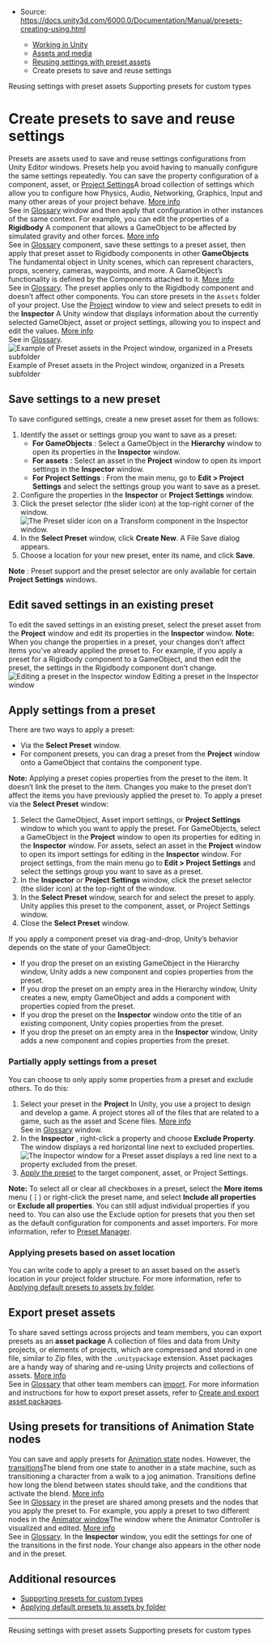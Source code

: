 * Source: https://docs.unity3d.com/6000.0/Documentation/Manual/presets-creating-using.html

  * [Working in Unity](https://docs.unity3d.com/6000.0/Documentation/Manual/working-in-unity.html)
  * [Assets and media](https://docs.unity3d.com/6000.0/Documentation/Manual/assets-and-media.html)
  * [Reusing settings with preset assets](https://docs.unity3d.com/6000.0/Documentation/Manual/Presets.html)
  * Create presets to save and reuse settings


[](https://docs.unity3d.com/6000.0/Documentation/Manual/Presets.html)
Reusing settings with preset assets
[](https://docs.unity3d.com/6000.0/Documentation/Manual/SupportingPresets.html)
Supporting presets for custom types
# Create presets to save and reuse settings
Presets are assets used to save and reuse settings configurations from Unity Editor windows. Presets help you avoid having to manually configure the same settings repeatedly. You can save the property configuration of a component, asset, or [Project Settings](https://docs.unity3d.com/6000.0/Documentation/Manual/comp-ManagerGroup.html)A broad collection of settings which allow you to configure how Physics, Audio, Networking, Graphics, Input and many other areas of your project behave. [More info](https://docs.unity3d.com/6000.0/Documentation/Manual/comp-ManagerGroup.html)  
See in [Glossary](https://docs.unity3d.com/6000.0/Documentation/Manual/Glossary.html#ProjectSettings) window and then apply that configuration in other instances of the same context.
For example, you can edit the properties of a **Rigidbody** A component that allows a GameObject to be affected by simulated gravity and other forces. [More info](https://docs.unity3d.com/6000.0/Documentation/Manual/class-Rigidbody.html)  
See in [Glossary](https://docs.unity3d.com/6000.0/Documentation/Manual/Glossary.html#Rigidbody) component, save these settings to a preset asset, then apply that preset asset to Rigidbody components in other **GameObjects** The fundamental object in Unity scenes, which can represent characters, props, scenery, cameras, waypoints, and more. A GameObject’s functionality is defined by the Components attached to it. [More info](https://docs.unity3d.com/6000.0/Documentation/Manual/class-GameObject.html)  
See in [Glossary](https://docs.unity3d.com/6000.0/Documentation/Manual/Glossary.html#GameObject). The preset applies only to the Rigidbody component and doesn’t affect other components.
You can store presets in the `Assets` folder of your project. Use the [Project](https://docs.unity3d.com/6000.0/Documentation/Manual/ProjectView.html) window to view and select presets to edit in the **Inspector** A Unity window that displays information about the currently selected GameObject, asset or project settings, allowing you to inspect and edit the values. [More info](https://docs.unity3d.com/6000.0/Documentation/Manual/UsingTheInspector.html)  
See in [Glossary](https://docs.unity3d.com/6000.0/Documentation/Manual/Glossary.html#Inspector).
![Example of Preset assets in the Project window, organized in a Presets subfolder](https://docs.unity3d.com/6000.0/Documentation/uploads/Main/preset-assets.png) Example of Preset assets in the Project window, organized in a Presets subfolder
## Save settings to a new preset
To save configured settings, create a new preset asset for them as follows:
  1. Identify the asset or settings group you want to save as a preset: 
     * **For GameObjects** : Select a GameObject in the **Hierarchy** window to open its properties in the **Inspector** window.
     * **For assets** : Select an asset in the **Project** window to open its import settings in the **Inspector** window.
     * **For Project Settings** : From the main menu, go to **Edit > Project Settings** and select the settings group you want to save as a preset.
  2. Configure the properties in the **Inspector** or **Project Settings** window.
  3. Click the preset selector (the slider icon) at the top-right corner of the window.   
![The Preset slider icon on a Transform component in the Inspector window.](https://docs.unity3d.com/6000.0/Documentation/uploads/Main/preset-icon.png)
  4. In the **Select Preset** window, click **Create New**. A File Save dialog appears.
  5. Choose a location for your new preset, enter its name, and click **Save**.


**Note** : Preset support and the preset selector are only available for certain **Project Settings** windows.
## Edit saved settings in an existing preset
To edit the saved settings in an existing preset, select the preset asset from the **Project** window and edit its properties in the **Inspector** window.
**Note:** When you change the properties in a preset, your changes don’t affect items you’ve already applied the preset to. For example, if you apply a preset for a Rigidbody component to a GameObject, and then edit the preset, the settings in the Rigidbody component don’t change.
![Editing a preset in the Inspector window](https://docs.unity3d.com/6000.0/Documentation/uploads/Main/preset-edit-preset.png) Editing a preset in the Inspector window
## Apply settings from a preset
There are two ways to apply a preset:
  * Via the **Select Preset** window.
  * For component presets, you can drag a preset from the **Project** window onto a GameObject that contains the component type.


**Note:** Applying a preset copies properties from the preset to the item. It doesn’t link the preset to the item. Changes you make to the preset don’t affect the items you have previously applied the preset to.
To apply a preset via the **Select Preset** window:
  1. Select the GameObject, Asset import settings, or **Project Settings** window to which you want to apply the preset.
For GameObjects, select a GameObject in the **Project** window to open its properties for editing in the **Inspector** window.
For assets, select an asset in the **Project** window to open its import settings for editing in the **Inspector** window.
For project settings, from the main menu go to **Edit > Project Settings** and select the settings group you want to save as a preset.
  2. In the **Inspector** or **Project Settings** window, click the preset selector (the slider icon) at the top-right of the window.
  3. In the **Select Preset** window, search for and select the preset to apply.
Unity applies this preset to the component, asset, or Project Settings window.
  4. Close the **Select Preset** window.


If you apply a component preset via drag-and-drop, Unity’s behavior depends on the state of your GameObject:
  * If you drop the preset on an existing GameObject in the Hierarchy window, Unity adds a new component and copies properties from the preset.
  * If you drop the preset on an empty area in the Hierarchy window, Unity creates a new, empty GameObject and adds a component with properties copied from the preset.
  * If you drop the preset on the **Inspector** window onto the title of an existing component, Unity copies properties from the preset.
  * If you drop the preset on an empty area in the **Inspector** window, Unity adds a new component and copies properties from the preset.


### Partially apply settings from a preset
You can choose to only apply some properties from a preset and exclude others. To do this:
  1. Select your preset in the **Project** In Unity, you use a project to design and develop a game. A project stores all of the files that are related to a game, such as the asset and Scene files. [More info](https://docs.unity3d.com/6000.0/Documentation/Manual/2Dor3D.html)  
See in [Glossary](https://docs.unity3d.com/6000.0/Documentation/Manual/Glossary.html#Project) window.
  2. In the **Inspector** , right-click a property and choose **Exclude Property**. The window displays a red horizontal line next to excluded properties.  
![The Inspector window for a Preset asset displays a red line next to a property excluded from the preset.](https://docs.unity3d.com/6000.0/Documentation/uploads/Main/preset-exclude-property.png)
  3. [Apply the preset](https://docs.unity3d.com/6000.0/Documentation/Manual/presets-creating-using.html#apply-preset) to the target component, asset, or Project Settings.


**Note:** To select all or clear all checkboxes in a preset, select the **More items** menu (**⋮**) or right-click the preset name, and select **Include all properties** or **Exclude all properties**. You can still adjust individual properties if you need to.
You can also use the Exclude option for presets that you then set as the default configuration for components and asset importers. For more information, refer to [Preset Manager](https://docs.unity3d.com/6000.0/Documentation/Manual/class-PresetManager.html).
### Applying presets based on asset location
You can write code to apply a preset to an asset based on the asset’s location in your project folder structure. For more information, refer to [Applying default presets to assets by folder](https://docs.unity3d.com/6000.0/Documentation/Manual/DefaultPresetsByFolder.html).
## Export preset assets
To share saved settings across projects and team members, you can export presets as an **asset package** A collection of files and data from Unity projects, or elements of projects, which are compressed and stored in one file, similar to Zip files, with the `.unitypackage` extension. Asset packages are a handy way of sharing and re-using Unity projects and collections of assets. [More info](https://docs.unity3d.com/6000.0/Documentation/Manual/AssetPackages.html)  
See in [Glossary](https://docs.unity3d.com/6000.0/Documentation/Manual/Glossary.html#Assetpackage) that other team members can [import](https://docs.unity3d.com/6000.0/Documentation/Manual/AssetPackagesImport.html). For more information and instructions for how to export preset assets, refer to [Create and export asset packages](https://docs.unity3d.com/6000.0/Documentation/Manual/AssetPackagesCreate.html).
## Using presets for transitions of Animation State nodes
You can save and apply presets for [Animation state](https://docs.unity3d.com/6000.0/Documentation/Manual/class-State.html) nodes. However, the [transitions](https://docs.unity3d.com/6000.0/Documentation/Manual/class-Transition.html)The blend from one state to another in a state machine, such as transitioning a character from a walk to a jog animation. Transitions define how long the blend between states should take, and the conditions that activate the blend. [More info](https://docs.unity3d.com/6000.0/Documentation/Manual/class-Transition.html)  
See in [Glossary](https://docs.unity3d.com/6000.0/Documentation/Manual/Glossary.html#Transition) in the preset are shared among presets and the nodes that you apply the preset to. For example, you apply a preset to two different nodes in the [Animator window](https://docs.unity3d.com/6000.0/Documentation/Manual/AnimatorWindow.html)The window where the Animator Controller is visualized and edited. [More info](https://docs.unity3d.com/6000.0/Documentation/Manual/AnimatorWindow.html)  
See in [Glossary](https://docs.unity3d.com/6000.0/Documentation/Manual/Glossary.html#AnimatorWindow). In the **Inspector** window, you edit the settings for one of the transitions in the first node. Your change also appears in the other node and in the preset.
## Additional resources
  * [Supporting presets for custom types](https://docs.unity3d.com/6000.0/Documentation/Manual/SupportingPresets.html)
  * [Applying default presets to assets by folder](https://docs.unity3d.com/6000.0/Documentation/Manual/DefaultPresetsByFolder.html)


* * *
[](https://docs.unity3d.com/6000.0/Documentation/Manual/Presets.html)
Reusing settings with preset assets
[](https://docs.unity3d.com/6000.0/Documentation/Manual/SupportingPresets.html)
Supporting presets for custom types
